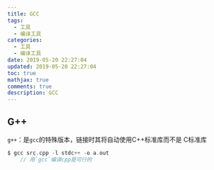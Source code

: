 ```yaml
---
title: GCC
tags:
  - 工具
  - 编译工具
categories:
  - 工具
  - 编译工具
date: 2019-05-20 22:27:04
updated: 2019-05-20 22:27:04
toc: true
mathjax: true
comments: true
description: GCC
---
```


##	G++

`g++`：是`gcc`的特殊版本，链接时其将自动使用C++标准库而不是
C标准库

```c
$ gcc src.cpp -l stdc++ -o a.out
	// 用`gcc`编译cpp是可行的
```

